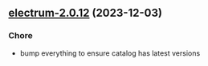

## [electrum-2.0.12](https://github.com/truecharts/charts/compare/electrum-2.0.11...electrum-2.0.12) (2023-12-03)

### Chore

- bump everything to ensure catalog has latest versions
  
  